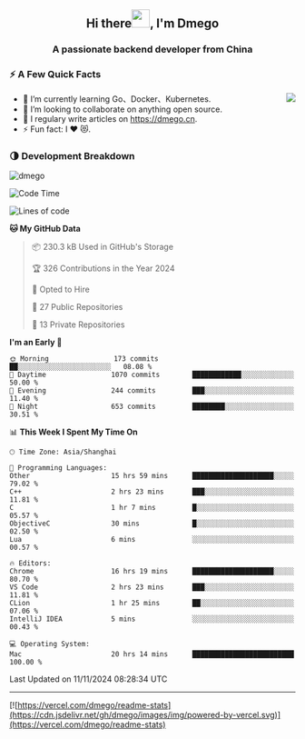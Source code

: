 <h2 align="center">Hi there<img src="https://cdn.jsdelivr.net/gh/dmego/images/img/Hi.gif" height="32" />, I'm Dmego </h2>
<h3 align="center">A passionate backend developer from China</h3>

### ⚡️ A Few Quick Facts

<img align="right" src="https://readme-stats-dmego.vercel.app/api?username=dmego&show_icons=true&icon_color=1573B3&hide_title=true&text_color=718096&bg_color=00000000&hide_border=true"/>

<ul>
    <li> 🌱 I’m currently learning Go、Docker、Kubernetes.</li>
    <li> 👯 I’m looking to collaborate on anything open source.</li>
    <li> 📝 I regulary write articles on <a href="https://dmego.cn">https://dmego.cn</a>.</li>
    <li> ⚡ Fun fact: I ❤️ 😻.</li>
</ul>

### 🌗 Development Breakdown

<img src="https://komarev.com/ghpvc/?username=dmego" alt="dmego" />

<!--START_SECTION:waka-->
![Code Time](http://img.shields.io/badge/Code%20Time-3%2C068%20hrs%2019%20mins-blue)

![Lines of code](https://img.shields.io/badge/From%20Hello%20World%20I%27ve%20Written-677.0%20thousand%20lines%20of%20code-blue)

**🐱 My GitHub Data** 

> 📦 230.3 kB Used in GitHub's Storage 
 > 
> 🏆 326 Contributions in the Year 2024
 > 
> 💼 Opted to Hire
 > 
> 📜 27 Public Repositories 
 > 
> 🔑 13 Private Repositories 
 > 
**I'm an Early 🐤** 

```text
🌞 Morning                173 commits         ██░░░░░░░░░░░░░░░░░░░░░░░   08.08 % 
🌆 Daytime                1070 commits        ████████████░░░░░░░░░░░░░   50.00 % 
🌃 Evening                244 commits         ███░░░░░░░░░░░░░░░░░░░░░░   11.40 % 
🌙 Night                  653 commits         ████████░░░░░░░░░░░░░░░░░   30.51 % 
```


📊 **This Week I Spent My Time On** 

```text
🕑︎ Time Zone: Asia/Shanghai

💬 Programming Languages: 
Other                    15 hrs 59 mins      ████████████████████░░░░░   79.02 % 
C++                      2 hrs 23 mins       ███░░░░░░░░░░░░░░░░░░░░░░   11.81 % 
C                        1 hr 7 mins         █░░░░░░░░░░░░░░░░░░░░░░░░   05.57 % 
ObjectiveC               30 mins             █░░░░░░░░░░░░░░░░░░░░░░░░   02.50 % 
Lua                      6 mins              ░░░░░░░░░░░░░░░░░░░░░░░░░   00.57 % 

🔥 Editors: 
Chrome                   16 hrs 19 mins      ████████████████████░░░░░   80.70 % 
VS Code                  2 hrs 23 mins       ███░░░░░░░░░░░░░░░░░░░░░░   11.81 % 
CLion                    1 hr 25 mins        ██░░░░░░░░░░░░░░░░░░░░░░░   07.06 % 
IntelliJ IDEA            5 mins              ░░░░░░░░░░░░░░░░░░░░░░░░░   00.43 % 

💻 Operating System: 
Mac                      20 hrs 14 mins      █████████████████████████   100.00 % 
```


 Last Updated on 11/11/2024 08:28:34 UTC
<!--END_SECTION:waka-->

---

[![https://vercel.com/dmego/readme-stats](https://cdn.jsdelivr.net/gh/dmego/images/img/powered-by-vercel.svg)](https://vercel.com/dmego/readme-stats)

